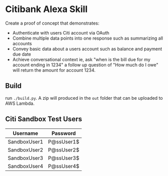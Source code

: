# Citibank Alexa Skill
Create a proof of concept that demonstrates:
 * Authenticate with users Citi account via OAuth
 * Combine multiple data points into one response such as summarizing all accounts
 * Convey basic data about a users account such as balance and payment due date
 * Achieve conversational context ie, ask "when is the bill due for my account ending in 1234" 
   a follow up question of "How much do I owe" will return the amount for account 1234. 

## Build

run `./build.py`. A zip will produced in the `out` folder that can be uploaded to AWS Lambda.

## Citi Sandbox Test Users

| Username      | Password    |
|    ---        |      ---    |
| SandboxUser1  | P@ssUser1$  |
| SandboxUser2  | P@ssUser2$  |
| SandboxUser3  | P@ssUser3$  |
| SandboxUser4  | P@ssUser4$  |